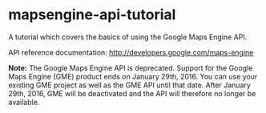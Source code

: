 mapsengine-api-tutorial
=======================

A tutorial which covers the basics of using the Google Maps Engine API.

API reference documentation:
http://developers.google.com/maps-engine

**Note:** The Google Maps Engine API is deprecated. Support for the 
Google Maps Engine (GME) product ends on January 29th, 2016. 
You can use your existing GME project as well as the GME API 
until that date. After January 29th, 2016, GME will be deactivated 
and the API will therefore no longer be available.
